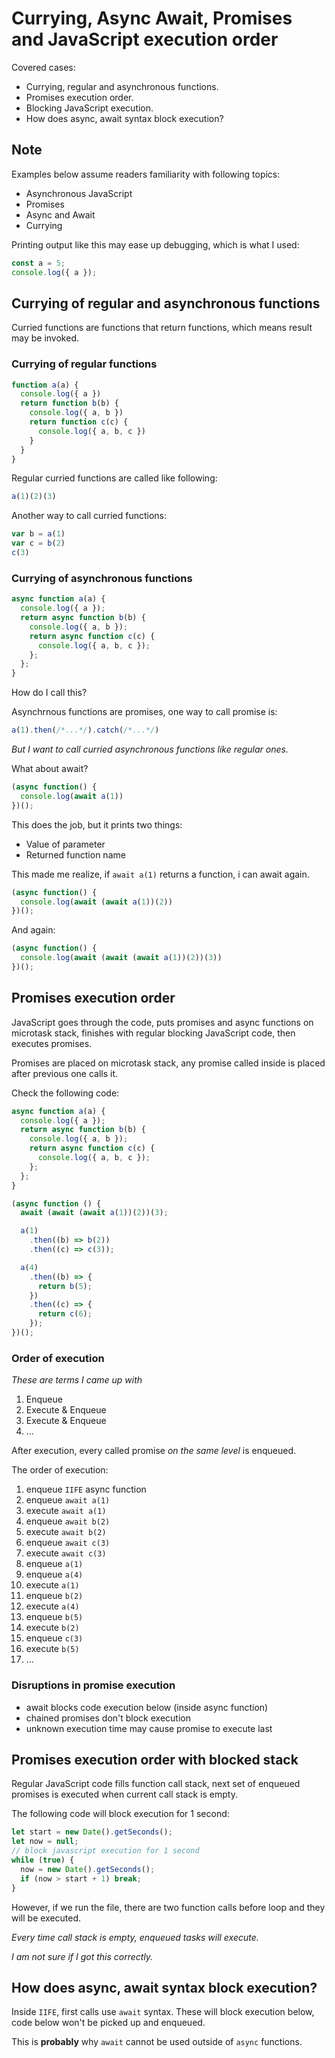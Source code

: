 # Currying, Async Await, Promises and JavaScript execution order

Covered cases:

- Currying, regular and asynchronous functions.
- Promises execution order.
- Blocking JavaScript execution.
- How does async, await syntax block execution?

## Note

Examples below assume readers familiarity with following topics:

- Asynchronous JavaScript
- Promises
- Async and Await
- Currying

Printing output like this may ease up debugging, which is what I used:

```js
const a = 5;
console.log({ a });
```

## Currying of regular and asynchronous functions

Curried functions are functions that return functions, which means result may be invoked.

### Currying of regular functions

```js
function a(a) {
  console.log({ a })
  return function b(b) {
    console.log({ a, b })
    return function c(c) {
      console.log({ a, b, c })
    }
  }
}
```

Regular curried functions are called like following:

```js
a(1)(2)(3)
```

Another way to call curried functions:

```js
var b = a(1)
var c = b(2)
c(3)
```

### Currying of asynchronous functions

```js
async function a(a) {
  console.log({ a });
  return async function b(b) {
    console.log({ a, b });
    return async function c(c) {
      console.log({ a, b, c });
    };
  };
}
```

How do I call this?

Asynchrnous functions are promises, one way to call promise is:

```js
a(1).then(/*...*/).catch(/*...*/)
```

*But I want to call curried asynchronous functions like regular ones.*

What about await?

```js
(async function() {
  console.log(await a(1))
})();
```

This does the job, but it prints two things:
- Value of parameter
- Returned function name

This made me realize, if `await a(1)` returns a function, i can await again.

```js
(async function() {
  console.log(await (await a(1))(2))
})();
```

And again:

```js
(async function() {
  console.log(await (await (await a(1))(2))(3))
})();
```

## Promises execution order

JavaScript goes through the code, puts promises and async functions on microtask stack, finishes with regular blocking JavaScript code, then executes promises.

Promises are placed on microtask stack, any promise called inside is placed after previous one calls it.

Check the following code:

```js
async function a(a) {
  console.log({ a });
  return async function b(b) {
    console.log({ a, b });
    return async function c(c) {
      console.log({ a, b, c });
    };
  };
}

(async function () {
  await (await (await a(1))(2))(3);

  a(1)
    .then((b) => b(2))
    .then((c) => c(3));

  a(4)
    .then((b) => {
      return b(5);
    })
    .then((c) => {
      return c(6);
    });
})();
```

### Order of execution

*These are terms I came up with*

1. Enqueue
2. Execute & Enqueue
3. Execute & Enqueue
4. ...

After execution, every called promise *on the same level* is enqueued.

The order of execution:

1. enqueue `IIFE` async function
2. enqueue `await a(1)`
3. execute `await a(1)`
4. enqueue `await b(2)`
5. execute `await b(2)`
6. enqueue `await c(3)`
7. execute `await c(3)`
8. enqueue `a(1)`
9. enqueue `a(4)`
10. execute `a(1)`
11. enqueue `b(2)`
12. execute `a(4)`
13. enqueue `b(5)`
14. execute `b(2)`
15. enqueue `c(3)`
16. execute `b(5)`
17. ...

### Disruptions in promise execution

- await blocks code execution below (inside async function)
- chained promises don't block execution
- unknown execution time may cause promise to execute last

## Promises execution order with blocked stack

Regular JavaScript code fills function call stack, next set of enqueued promises is executed when current call stack is empty.

The following code will block execution for 1 second:

```js
let start = new Date().getSeconds();
let now = null;
// block javascript execution for 1 second
while (true) {
  now = new Date().getSeconds();
  if (now > start + 1) break;
}
```

However, if we run the file, there are two function calls before loop and they will be executed.

*Every time call stack is empty, enqueued tasks will execute.*

*I am not sure if I got this correctly.*

##  How does async, await syntax block execution?

Inside `IIFE`, first calls use `await` syntax. These will block execution below, code below won't be picked up and enqueued.

This is **probably** why `await` cannot be used outside of `async` functions.
